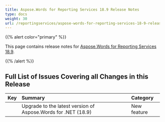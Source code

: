```yaml
---
title: Aspose.Words for Reporting Services 18.9 Release Notes
type: docs
weight: 30
url: /reportingservices/aspose-words-for-reporting-services-18-9-release-notes/
---
```


{{% alert color="primary" %}} 

This page contains release notes for [Aspose.Words for Reporting Services 18.9](https://downloads.aspose.com/words/reportingservices/new-releases/aspose.word-for-reporting-services-18.9-\(msi\)/).

{{% /alert %}} 

## Full List of Issues Covering all Changes in this Release

|Key|Summary|Category|
| :- | :- | :- |
| |Upgrade to the latest version of Aspose.Words for .NET (18.9)|New feature|

